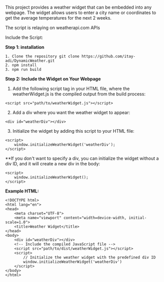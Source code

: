 This project provides a weather widget that can be embedded into any webpage. The widget allows users to enter a city name or coordinates to get the average temperatures for the next 2 weeks.

The script is relaying on weatherapi.com APIs

Include the Script:

**Step 1: installation**
```
1. Clone the repository git clone https://github.com/itay-adi/DynamicWeather.git
2. npm install
3. npm run build
```

**Step 2: Include the Widget on Your Webpage**
1. Add the following script tag in your HTML file, where the weatherWidget.js is the compiled output from the build process:
```
<script src="path/to/weatherWidget.js"></script>
```
2. Add a div where you want the weather widget to appear:
```
<div id="weatherDiv"></div>
```
3. Initialize the widget by adding this script to your HTML file:
```
<script>
    window.initializeWeatherWidget('weatherDiv');
</script>
```
**If you don't want to specify a div, you can initialize the widget without a div ID, and it will create a new div in the body:
```
<script>
    window.initializeWeatherWidget();
</script>
```

**Example HTML:**
```
<!DOCTYPE html>
<html lang="en">
<head>
    <meta charset="UTF-8">
    <meta name="viewport" content="width=device-width, initial-scale=1.0">
    <title>Weather Widget</title>
</head>
<body>
    <div id="weatherDiv"></div>
    <!-- Include the compiled JavaScript file -->
    <script src="path/to/dist/weatherWidget.js"></script>
    <script>
        // Initialize the weather widget with the predefined div ID
        window.initializeWeatherWidget('weatherDiv')
    </script>
</body>
</html>
```
